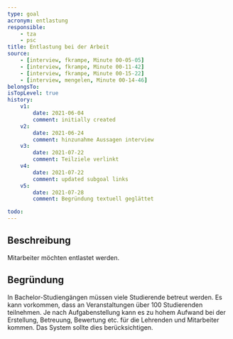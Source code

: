 ```yaml
---
type: goal
acronym: entlastung
responsible: 
    - tza
    - psc
title: Entlastung bei der Arbeit
source:
    - [interview, fkrampe, Minute 00-05-05]
    - [interview, fkrampe, Minute 00-11-42]
    - [interview, fkrampe, Minute 00-15-22]
    - [interview, mengelen, Minute 00-14-46]
belongsTo:
isTopLevel: true
history:
    v1:
        date: 2021-06-04
        comment: initially created
    v2:
        date: 2021-06-24
        comment: hinzunahme Aussagen interview
    v3:
        date: 2021-07-22
        comment: Teilziele verlinkt
    v4:
        date: 2021-07-22
        comment: updated subgoal links
    v5:
        date: 2021-07-28
        comment: Begründung textuell geglättet

todo:
---
```


## Beschreibung

Mitarbeiter möchten entlastet werden.

## Begründung

In Bachelor-Studiengängen müssen viele Studierende betreut werden. Es kann vorkommen, dass an Veranstaltungen über 100 Studierenden teilnehmen. Je nach Aufgabenstellung kann es zu hohem Aufwand bei der Erstellung, Betreuung, Bewertung etc. für die Lehrenden und Mitarbeiter kommen. Das System sollte dies berücksichtigen.

